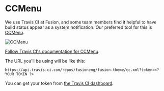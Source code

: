 # CCMenu

We use Travis CI at Fusion, and some team members find it helpful to have build status appear as a system notification. Our preferred tool for this is [CCMenu](https://itunes.apple.com/us/app/ccmenu/id603117688?mt=12&ign-mpt=uo%3D4).

![CCMenu](http://s3itch.paperplanes.de/Backstop_Menubar_20140305_155352_20140305_155425.jpg)

[Follow Travis CI's documentation for CCMenu](http://docs.travis-ci.com/user/cc-menu/).

The URL you'll be using will be like this:

```
https://api.travis-ci.com/repos/fusioneng/fusion-theme/cc.xml?token=<? YOUR TOKEN ?>
```

You can get your token from [the Travis CI dashboard](https://magnum.travis-ci.com/profile/inf).
